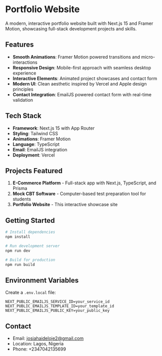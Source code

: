# Portfolio Website

A modern, interactive portfolio website built with Next.js 15 and Framer Motion, showcasing full-stack development projects and skills.

## Features

- **Smooth Animations**: Framer Motion powered transitions and micro-interactions
- **Responsive Design**: Mobile-first approach with seamless desktop experience
- **Interactive Elements**: Animated project showcases and contact form
- **Modern UI**: Clean aesthetic inspired by Vercel and Apple design principles
- **Contact Integration**: EmailJS powered contact form with real-time validation

## Tech Stack

- **Framework**: Next.js 15 with App Router
- **Styling**: Tailwind CSS
- **Animations**: Framer Motion
- **Language**: TypeScript
- **Email**: EmailJS integration
- **Deployment**: Vercel

## Projects Featured

1. **E-Commerce Platform** - Full-stack app with Next.js, TypeScript, and Prisma
2. **Mock CBT Software** - Computer-based test preparation tool for students
3. **Portfolio Website** - This interactive showcase site

## Getting Started

```bash
# Install dependencies
npm install

# Run development server
npm run dev

# Build for production
npm run build
```

## Environment Variables

Create a `.env.local` file:

```env
NEXT_PUBLIC_EMAILJS_SERVICE_ID=your_service_id
NEXT_PUBLIC_EMAILJS_TEMPLATE_ID=your_template_id
NEXT_PUBLIC_EMAILJS_PUBLIC_KEY=your_public_key
```

## Contact

- Email: josiahaideloje2@gmail.com
- Location: Lagos, Nigeria
- Phone: +2347042135699
